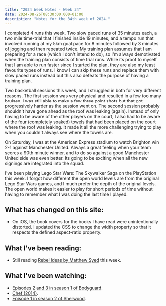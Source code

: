 ```yaml
---
title: "2024 Week Notes - Week 34"
date: 2024-08-26T08:30:00.000+01:00
description: "Notes for the 34th week of 2024."
---
```


I completed 4 runs this week. Two slow paced runs of 35 minutes each, a two mile time-trial that I finished inside 19 minutes, and a tempo run that involved running at my 5km goal pace for 8 minutes followed by 3 minutes of jogging and then repeated twice. My training plan assumes that I am preparing for a race (which I don't intend to do), so I'm always demotivated when the training plan consists of time trial runs. While its proof to myself that I am able to run faster since I started the plan, they are also my least favourite types of runs. I know I can skip these runs and replace them with slow paced runs instead but this also defeats the purpose of having a training plan.

Two basketball sessions this week, and I struggled in both for very different reasons. The first session was very physical and resulted in a few too many bruises. I was still able to make a few three point shots but that got progressively harder as the session went on. The second session probably shouldn't have gone ahead as the roof was leaking (again). Instead of only having to be aware of the other players on the court, I also had to be aware of the four (completely soaked) towels that had been placed on the court where the roof was leaking. It made it all the more challenging trying to play when you couldn't always see where the towels are.

On Saturday, I was at the American Express stadium to watch Brighton win 2-1 against Manchester United. Always a great feeling when your team scores a 90th minute winner, and to do so against a good Manchester United side was even better. Its going to be exciting when all the new signings are integrated into the squad.

I've been playing Lego Star Wars: The Skywalker Saga on the PlayStation this week. I forgot how different the open world levels are from the original Lego Star Wars games, and I much prefer the depth of the original levels. The open world makes it easier to play for short periods of time without having to remember what I was doing the last time I played.

## What has changed on this site:

- On iOS, the book covers for the books I have read were unintentionally distorted. I updated the CSS to change the width property so that it respects the defined aspect-ratio property.

## What I've been reading:

- Still reading [Rebel Ideas by Matthew Syed](/reading#now) this week.

## What I've been watching:

- [Episodes 2 and 3 in season 1 of Bodyguard](https://www.themoviedb.org/tv/80307/season/1).
- [Chef (2014)](https://www.themoviedb.org/movie/212778).
- [Episode 1 in season 2 of Sherwood](https://www.themoviedb.org/tv/155243-sherwood/season/2/episode/1).